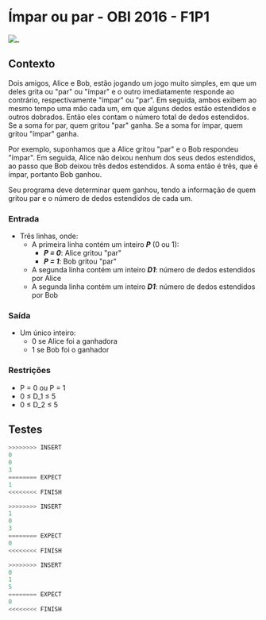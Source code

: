 # Ímpar ou par - OBI 2016 - F1P1

![_](cover.jpg)

## Contexto

Dois amigos, Alice e Bob, estão jogando um jogo muito simples, em que um deles grita ou "par" ou "ímpar" e o outro imediatamente responde ao contrário, respectivamente "ímpar" ou "par". Em seguida, ambos exibem ao mesmo tempo uma mão cada um, em que alguns dedos estão estendidos e outros dobrados. Então eles contam o número total de dedos estendidos. Se a soma for par, quem gritou "par" ganha. Se a soma for ímpar, quem gritou "ímpar" ganha.

 Por exemplo, suponhamos que a Alice gritou "par" e o Bob respondeu "ímpar". Em seguida, Alice não deixou nenhum dos seus dedos estendidos, ao passo que Bob deixou três dedos estendidos. A soma então é três, que é ímpar, portanto Bob ganhou.

Seu programa deve determinar quem ganhou, tendo a informação de quem gritou par e o número de dedos estendidos de cada um.

### Entrada

- Três linhas, onde:
  - A primeira linha contém um inteiro ***P*** (0 ou 1):
    - ***P = 0***: Alice gritou "par"
    - ***P = 1***: Bob gritou "par"
  - A segunda linha contém um inteiro ***D1***: número de dedos estendidos por Alice
  - A segunda linha contém um inteiro ***D1***: número de dedos estendidos por Bob

### Saída

- Um único inteiro:
  - 0 se Alice foi a ganhadora
  - 1 se Bob foi o ganhador

### Restrições

- P = 0 ou P = 1
- 0 ≤ D\_1 ≤ 5
- 0 ≤ D\_2 ≤ 5

## Testes

``` py
>>>>>>>> INSERT
0
0
3
======== EXPECT
1
<<<<<<<< FINISH
```

```py
>>>>>>>> INSERT
1
0
3
======== EXPECT
0
<<<<<<<< FINISH
```

```py
>>>>>>>> INSERT
0
1
5
======== EXPECT
0
<<<<<<<< FINISH
```
